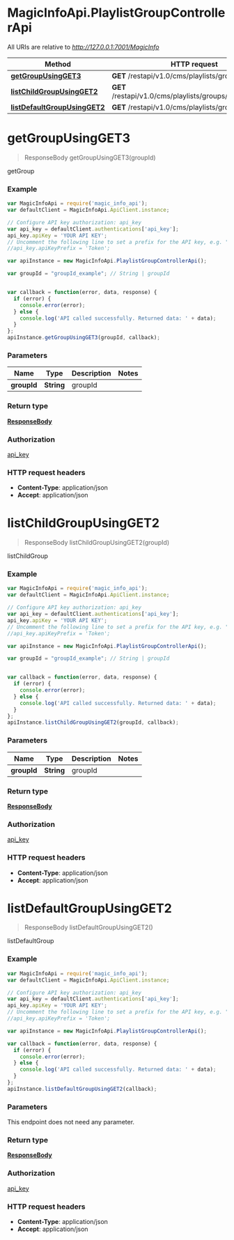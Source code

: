 # MagicInfoApi.PlaylistGroupControllerApi

All URIs are relative to *http://127.0.0.1:7001/MagicInfo*

Method | HTTP request | Description
------------- | ------------- | -------------
[**getGroupUsingGET3**](PlaylistGroupControllerApi.md#getGroupUsingGET3) | **GET** /restapi/v1.0/cms/playlists/groups/{groupId} | getGroup
[**listChildGroupUsingGET2**](PlaylistGroupControllerApi.md#listChildGroupUsingGET2) | **GET** /restapi/v1.0/cms/playlists/groups/{groupId}/child | listChildGroup
[**listDefaultGroupUsingGET2**](PlaylistGroupControllerApi.md#listDefaultGroupUsingGET2) | **GET** /restapi/v1.0/cms/playlists/groups | listDefaultGroup


<a name="getGroupUsingGET3"></a>
# **getGroupUsingGET3**
> ResponseBody getGroupUsingGET3(groupId)

getGroup

### Example
```javascript
var MagicInfoApi = require('magic_info_api');
var defaultClient = MagicInfoApi.ApiClient.instance;

// Configure API key authorization: api_key
var api_key = defaultClient.authentications['api_key'];
api_key.apiKey = 'YOUR API KEY';
// Uncomment the following line to set a prefix for the API key, e.g. "Token" (defaults to null)
//api_key.apiKeyPrefix = 'Token';

var apiInstance = new MagicInfoApi.PlaylistGroupControllerApi();

var groupId = "groupId_example"; // String | groupId


var callback = function(error, data, response) {
  if (error) {
    console.error(error);
  } else {
    console.log('API called successfully. Returned data: ' + data);
  }
};
apiInstance.getGroupUsingGET3(groupId, callback);
```

### Parameters

Name | Type | Description  | Notes
------------- | ------------- | ------------- | -------------
 **groupId** | **String**| groupId | 

### Return type

[**ResponseBody**](ResponseBody.md)

### Authorization

[api_key](../README.md#api_key)

### HTTP request headers

 - **Content-Type**: application/json
 - **Accept**: application/json

<a name="listChildGroupUsingGET2"></a>
# **listChildGroupUsingGET2**
> ResponseBody listChildGroupUsingGET2(groupId)

listChildGroup

### Example
```javascript
var MagicInfoApi = require('magic_info_api');
var defaultClient = MagicInfoApi.ApiClient.instance;

// Configure API key authorization: api_key
var api_key = defaultClient.authentications['api_key'];
api_key.apiKey = 'YOUR API KEY';
// Uncomment the following line to set a prefix for the API key, e.g. "Token" (defaults to null)
//api_key.apiKeyPrefix = 'Token';

var apiInstance = new MagicInfoApi.PlaylistGroupControllerApi();

var groupId = "groupId_example"; // String | groupId


var callback = function(error, data, response) {
  if (error) {
    console.error(error);
  } else {
    console.log('API called successfully. Returned data: ' + data);
  }
};
apiInstance.listChildGroupUsingGET2(groupId, callback);
```

### Parameters

Name | Type | Description  | Notes
------------- | ------------- | ------------- | -------------
 **groupId** | **String**| groupId | 

### Return type

[**ResponseBody**](ResponseBody.md)

### Authorization

[api_key](../README.md#api_key)

### HTTP request headers

 - **Content-Type**: application/json
 - **Accept**: application/json

<a name="listDefaultGroupUsingGET2"></a>
# **listDefaultGroupUsingGET2**
> ResponseBody listDefaultGroupUsingGET2()

listDefaultGroup

### Example
```javascript
var MagicInfoApi = require('magic_info_api');
var defaultClient = MagicInfoApi.ApiClient.instance;

// Configure API key authorization: api_key
var api_key = defaultClient.authentications['api_key'];
api_key.apiKey = 'YOUR API KEY';
// Uncomment the following line to set a prefix for the API key, e.g. "Token" (defaults to null)
//api_key.apiKeyPrefix = 'Token';

var apiInstance = new MagicInfoApi.PlaylistGroupControllerApi();

var callback = function(error, data, response) {
  if (error) {
    console.error(error);
  } else {
    console.log('API called successfully. Returned data: ' + data);
  }
};
apiInstance.listDefaultGroupUsingGET2(callback);
```

### Parameters
This endpoint does not need any parameter.

### Return type

[**ResponseBody**](ResponseBody.md)

### Authorization

[api_key](../README.md#api_key)

### HTTP request headers

 - **Content-Type**: application/json
 - **Accept**: application/json


